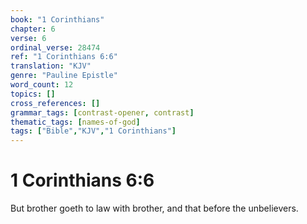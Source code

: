 ```yaml
---
book: "1 Corinthians"
chapter: 6
verse: 6
ordinal_verse: 28474
ref: "1 Corinthians 6:6"
translation: "KJV"
genre: "Pauline Epistle"
word_count: 12
topics: []
cross_references: []
grammar_tags: [contrast-opener, contrast]
thematic_tags: [names-of-god]
tags: ["Bible","KJV","1 Corinthians"]
---
```


# 1 Corinthians 6:6

But brother goeth to law with brother, and that before the unbelievers.

